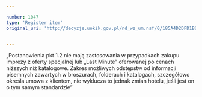 ```yaml
---

number: 1047
type: 'Register item'
original_uri: 'http://decyzje.uokik.gov.pl/nd_wz_um.nsf/0/185A4D2DFD1BD223C12572DD003297C3?OpenDocument'


---
```


„Postanowienia pkt 1.2 nie mają zastosowania w przypadkach zakupu imprezy z oferty specjalnej lub „Last Minute” oferowanej po cenach niższych niż katalogowe. Zakres możliwych odstępstw od informacji pisemnych zawartych w broszurach, folderach i katalogach, szczegółowo określa umowa z klientem, nie wyklucza to jednak zmian hotelu, jeśli jest on o tym samym standardzie”
